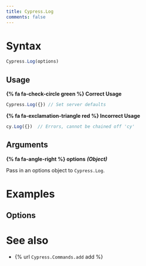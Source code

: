 ```yaml
---
title: Cypress.Log
comments: false
---
```


# Syntax

```javascript
Cypress.Log(options)
```

## Usage

**{% fa fa-check-circle green %} Correct Usage**

```javascript
Cypress.Log({}) // Set server defaults
```

**{% fa fa-exclamation-triangle red %} Incorrect Usage**

```javascript
cy.Log({})  // Errors, cannot be chained off 'cy'
```

## Arguments

**{% fa fa-angle-right %} options**  ***(Object)***

Pass in an options object to `Cypress.Log`.

# Examples

## Options

# See also

- {% url `Cypress.Commands.add` add %}
